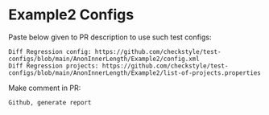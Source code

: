 # Example2 Configs
Paste below given to PR description to use such test configs:
```
Diff Regression config: https://github.com/checkstyle/test-configs/blob/main/AnonInnerLength/Example2/config.xml
Diff Regression projects: https://github.com/checkstyle/test-configs/blob/main/AnonInnerLength/Example2/list-of-projects.properties
```
Make comment in PR:
```
Github, generate report
```
